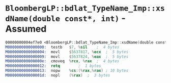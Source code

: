 # `BloombergLP::bdlat_TypeName_Imp::xsdName(double const*, int)` - Assumed

```nasm
00000000004ef7e0 <BloombergLP::bdlat_TypeName_Imp::xsdName(double const*, int)>:
M0000000000000000:	testb	$7, %sil	;  4 bytes
M0000000000000004:	movl	$5637817, %ecx	;  5 bytes
M0000000000000009:	movl	$5637824, %eax	;  5 bytes
M000000000000000e:	cmoveq	%rcx, %rax	;  4 bytes
M0000000000000012:	retq		;  1 bytes
M0000000000000013:	nopw	%cs:(%rax,%rax)	; 10 bytes
M000000000000001d:	nopl	(%rax)	;  3 bytes
```
